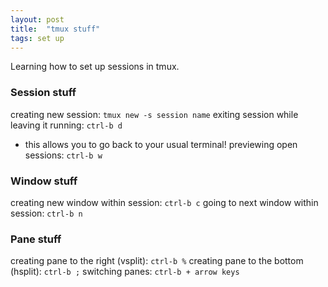 ```yaml
---
layout: post
title:  "tmux stuff"
tags: set up
---
```

Learning how to set up sessions in tmux.
### Session stuff
creating new session: `tmux new -s session name`
exiting session while leaving it running: `ctrl-b d`
* this allows you to go back to your usual terminal!
previewing open sessions: `ctrl-b w`

### Window stuff
creating new window within session: `ctrl-b c`
going to next window within session: `ctrl-b n`

### Pane stuff
creating pane to the right (vsplit): `ctrl-b %`
creating pane to the bottom (hsplit): `ctrl-b ;`
switching panes: `ctrl-b + arrow keys`
